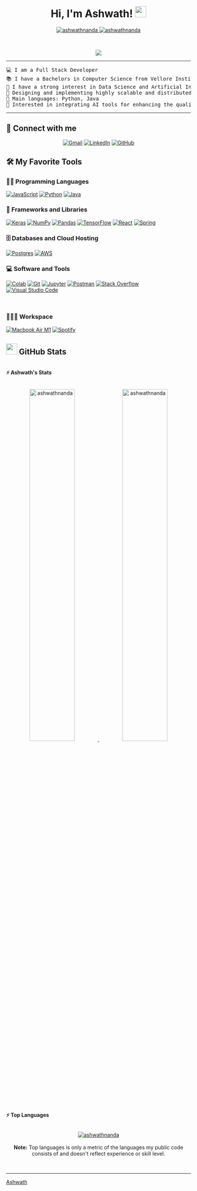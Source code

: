 <h1 align="center">
Hi, I'm Ashwath!
	<a href="https://github.com/ashwathnanda" target="_self">
		<img src="https://media.giphy.com/media/hvRJCLFzcasrR4ia7z/giphy.gif" width="30">
	</a>
</h1>
<p align="center">
	<a href="https://github.com/ashwathnanda">
		<img src="https://komarev.com/ghpvc/?username=ashwathnanda&label=Profile%20views&color=0e75b6&style=flat" alt="ashwathnanda" />
	</a>
	<a href="https://github.com/ashwathnanda">
		<img src="https://img.shields.io/github/followers/ashwathnanda?label=Followers" alt="ashwathnanda" />
	</a>
</p>
<br/>
<p align="center">
	<a href="https://github.com/ashwathnanda">
		<img src="https://readme-typing-svg.herokuapp.com?lines=Full+Stack+Web+Developer;DS%20|%20AI%20|%20ML%20Enthusiastic;Always%20learning%20new%20things&center=true&width=380&height=45">
	</a>
</p>

<hr>

<pre>
💻 I am a Full Stack Developer
📚 I have a Bachelors in Computer Science from Vellore Institute of Technology
📝 I have a strong interest in Data Science and Artificial Intelligence
🔭 Designing and implementing highly scalable and distributed systems to facilitate efficient scaling of operations for organizations.
🌟 Main languages: Python, Java
🚩 Interested in integrating AI tools for enhancing the quality of life.
</pre>
<hr>

## 🤝 Connect with me
<p align="center">
	<a href="mailto:ashwath5897@gmail.com"><img img src="https://img.shields.io/badge/gmail-%23EA4335.svg?style=plastic&logo=gmail&logoColor=white" alt="Gmail"/></a>
	<a href="https://www.linkedin.com/in/ashwath-nandakumar/"><img src="https://img.shields.io/badge/linkedin-%230A66C2.svg?style=plastic&logo=linkedin&logoColor=white" alt="LinkedIn"/></a>
	<a href="https://github.com/ashwathnanda"><img src="https://img.shields.io/badge/github-%23181717.svg?style=plastic&logo=github&logoColor=white" alt="GitHub"/></a>
</p>

## 🛠️ My Favorite Tools

### 👨‍💻 Programming Languages

<p>
    <a href="https://github.com/ashwathnanda"><img alt="JavaScript" src="https://img.shields.io/badge/JavaScript%20-%23F7DF1E.svg?logo=javascript&logoColor=black"></a>
    <a href="https://github.com/ashwathnanda"><img alt="Python" src="https://img.shields.io/badge/Python%20-%2314354C.svg?logo=python&logoColor=white"></a>
    <a href="https://github.com/ashwathnanda"><img alt="Java" src="https://img.shields.io/badge/Java%20-%23F7DF1E.svg?logo=java&logoColor=black"></a>

### 🧰 Frameworks and Libraries

<p>
    <a href="https://github.com/ashwathnanda"><img alt="Keras" src="https://img.shields.io/badge/Keras%20-%23D00000.svg?logo=Keras&logoColor=white"></a>
    <a href="https://github.com/ashwathnanda"><img alt="NumPy" src="https://img.shields.io/badge/Numpy%20-%23013243.svg?logo=numpy&logoColor=white"></a>
    <a href="https://github.com/ashwathnanda"><img alt="Pandas" src="https://img.shields.io/badge/Pandas%20-%23150458.svg?logo=pandas&logoColor=white"></a>
    <a href="https://github.com/ashwathnanda"><img alt="TensorFlow" src="https://img.shields.io/badge/TensorFlow%20-%23FF6F00.svg?logo=TensorFlow&logoColor=white"></a>
    <a href="https://github.com/ashwathnanda"><img alt="React" src="https://img.shields.io/badge/React%20-%23D00000.svg?logo=React&logoColor=white"></a>
    <a href="https://github.com/ashwathnanda"><img alt="Spring" src="https://img.shields.io/badge/Spring%20Boot%20-%2334A853.svg?logo=Springboot&logoColor=white"></a>
</p>

### 🗄️ Databases and Cloud Hosting

<p>
    <a href="https://github.com/ashwathnanda"><img alt="Postgres" src="https://img.shields.io/badge/Postgres-%23327FC7.svg?logo=postgres&logoColor=white"></a>
    <a href="https://github.com/ashwathnanda"><img alt="AWS" src ="https://img.shields.io/badge/AWS-%23FF6F00.svg?logo=aws&logoColor=white"></a>
</p>

### 💻 Software and Tools

<p>
    <a href="https://github.com/ashwathnanda"><img alt="Colab" src="https://img.shields.io/badge/Colab-00b56a.svg?logo=google-colab&logoColor=white"></a>
    <a href="https://github.com/ashwathnanda"><img alt="Git" src="https://img.shields.io/badge/Git%20-%23F05033.svg?logo=git&logoColor=white"></a>
    <a href="https://github.com/ashwathnanda"><img alt="Jupyter" src="https://img.shields.io/badge/Jupyter%20-%23F37626.svg?logo=Jupyter&logoColor=white"></a>
    <a href="https://github.com/ashwathnanda"><img alt="Postman" src="https://img.shields.io/badge/Postman-FF6C37?logo=postman&logoColor=white"></a>
    <a href="https://github.com/ashwathnanda"><img alt="Stack Overflow" src="https://img.shields.io/badge/-Stack%20Overflow-FE7A16?logo=stack-overflow&logoColor=white"></a>
    <a href="https://github.com/ashwathnanda"><img alt="Visual Studio Code" src="https://img.shields.io/badge/Visual%20Studio%20Code-0078d7.svg?logo=visual-studio-code&logoColor=white"></a>
</p>
</br>

### 👨🏽‍💻 Workspace
<p>
    <a href="https://github.com/ashwathnanda"><img alt="Macbook Air M1" src="https://img.shields.io/badge/Apple-MacBook_Air_2020-999999?style=for-the-badge&logo=apple&logoColor=white"></a>
    <a href="https://github.com/ashwathnanda"><img alt="Spotify" src="https://img.shields.io/badge/Spotify-1ED760?&style=for-the-badge&logo=spotify&logoColor=white"></a>
</p>



## <a href="https://github.com/ashwathnanda"><img src="https://www.blumbergdigital.com/wp-content/uploads/2020/10/stats-graphic-statistics-business-512.png" width="30"></a> GitHub Stats

<br/>
<summary><b>⚡ Ashwath's Stats</b></summary>
<br/>
<p align="center">
	<a href="https://github.com/ashwathnanda">
	<img width="49.5%" src="https://github-readme-stats.vercel.app/api?username=ashwathnanda&show_icons=true" alt="ashwathnanda">
	<img width="49.5%" src="https://github-readme-streak-stats.herokuapp.com/?user=ashwathnanda" alt="ashwathnanda">
	</a>
	<br/>
</p>
<br/>
<!--
<summary><b>⚡ Activity graph</b></summary>
<br/>
<p align="center">
	<a href="https://github.com/ashwathnanda">
		<img src="https://activity-graph.herokuapp.com/graph?username=ashwathnanda&bg_color=ffffff&color=000000&line=000000&point=000000&area=true&hide_border=true" alt="ashwathnanda">
	</a>
</p>
<br/>
-->
<summary><b>⚡ Top Languages</b></summary>
<br/>

<p align="center">
	<a href="https://github.com/ashwathnanda">
	<img src="https://github-readme-stats.vercel.app/api/top-langs/?username=ashwathnanda&langs_count=8&layout=compact" alt="ashwathnanda">
	</a>
	<br/>
<br/>
<b>Note:</b> Top languages is only a metric of the languages my public code consists of and doesn't reflect experience or skill level.
</p>
<br/>

------
[Ashwath](https://github.com/ashwathnanda)
